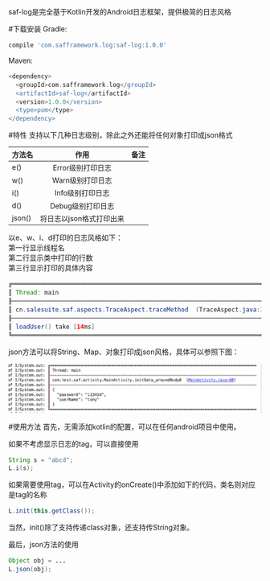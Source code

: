 saf-log是完全基于Kotlin开发的Android日志框架，提供极简的日志风格


#下载安装
Gradle:

```groovy
compile 'com.safframework.log:saf-log:1.0.0'
```

Maven:

```groovy
<dependency>
  <groupId>com.safframework.log</groupId>
  <artifactId>saf-log</artifactId>
  <version>1.0.0</version>
  <type>pom</type>
</dependency>
```


#特性
支持以下几种日志级别，除此之外还能将任何对象打印成json格式

| 方法名        | 作用          | 备注          |
| ------------- |:-------------:| :-------------:|
| e()       |Error级别打印日志|       |
| w()        |Warn级别打印日志|       |
| i()        |Info级别打印日志|       |
| d()        |Debug级别打印日志|       |
|json()      |将日志以json格式打印出来|       |

以e、w、i、d打印的日志风格如下：<br>
第一行显示线程名<br>
第二行显示类中打印的行数<br>
第三行显示打印的具体内容


```Java
╔════════════════════════════════════════════════════════════════════════════════════════
║ Thread: main
╟────────────────────────────────────────────────────────────────────────────────────────
║ cn.salesuite.saf.aspects.TraceAspect.traceMethod  (TraceAspect.java:35)
╟────────────────────────────────────────────────────────────────────────────────────────
║ loadUser() take [14ms]
╚════════════════════════════════════════════════════════════════════════════════════════
```

json方法可以将String、Map、对象打印成json风格，具体可以参照下图：

![](L_json.png)

#使用方法
首先，无需添加kotlin的配置，可以在任何android项目中使用。

如果不考虑显示日志的tag，可以直接使用

```java
String s = "abcd";
L.i(s);
```

如果需要使用tag，可以在Activity的onCreate()中添加如下的代码，类名则对应是tag的名称

```java
L.init(this.getClass());

```

当然，init()除了支持传递class对象，还支持传String对象。

最后，json方法的使用

```java
Object obj = ...
L.json(obj);
```




